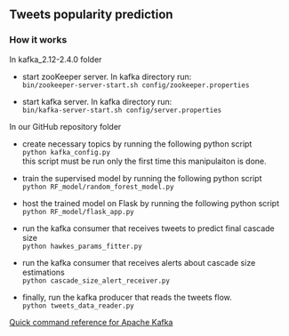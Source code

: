 ## Tweets popularity prediction

### How it works

In kafka_2.12-2.4.0 folder

* start zooKeeper server. In kafka directory run:<br>
```bin/zookeeper-server-start.sh config/zookeeper.properties```

* start kafka server. In kafka directory run:<br>
```bin/kafka-server-start.sh config/server.properties```

In our GitHub repository folder

* create necessary topics by running the following python script<br>
```python kafka_config.py```<br>
this script must be run only the first time this manipulaiton is done.<br>

* train the supervised model by running the following python script<br>
```python RF_model/random_forest_model.py```<br>

* host the trained model on Flask by running the following python script<br>
```python RF_model/flask_app.py```<br>

* run the kafka consumer that receives tweets to predict final cascade size<br>
```python hawkes_params_fitter.py```

* run the kafka consumer that receives alerts about cascade size estimations<br>
```python cascade_size_alert_receiver.py```

* finally, run the kafka producer that reads the tweets flow.<br>
```python tweets_data_reader.py```

[Quick command reference for Apache Kafka](https://gist.github.com/ursuad/e5b8542024a15e4db601f34906b30bb5)